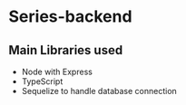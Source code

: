# Series-backend

## Main Libraries used

- Node with Express
- TypeScript
- Sequelize to handle database connection
